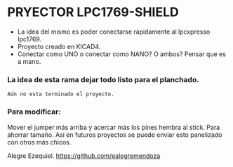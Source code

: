 # PRYECTOR LPC1769-SHIELD

- La idea del mismo es poder conectarse rápidamente al lpcxpresso lpc1769.
- Proyecto creado en KICAD4.
- Conectar como UNO o conectar como NANO? O ambos? Pensar que es a mano.

### La idea de esta rama dejar todo listo para el planchado. 
	Aún no esta terminado el proyecto.

### Para modificar:
Mover el jumper más arriba y acercar más los pines hembra al stick. Para ahorrar tamaño.
Así en futuros proyectos se puede enviar esto panelizado con otros más chicos.



Alegre Ezequiel.
https://github.com/ealegremendoza
